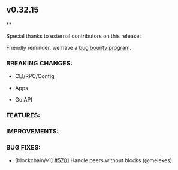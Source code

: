 ## v0.32.15

\*\*

Special thanks to external contributors on this release:

Friendly reminder, we have a [bug bounty
program](https://hackerone.com/tendermint).

### BREAKING CHANGES:

- CLI/RPC/Config

- Apps

- Go API

### FEATURES:

### IMPROVEMENTS:

### BUG FIXES:

- [blockchain/v1] [\#5701](https://github.com/tendermint/tendermint/pull/5701) Handle peers without blocks (@melekes)
